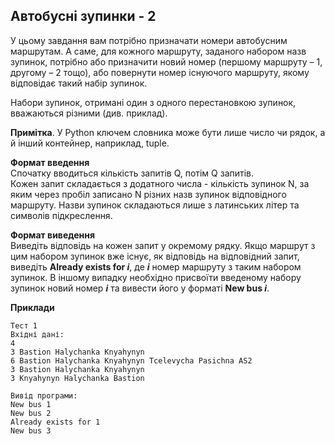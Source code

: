 ## Автобусні зупинки - 2
У цьому завдання вам потрібно призначати номери автобусним маршрутам.
А саме, для кожного маршруту, заданого набором назв зупинок, потрібно або призначити новий номер (першому
маршруту – 1, другому – 2 тощо), або повернути номер існуючого маршруту, якому відповідає такий набір зупинок.  

Набори зупинок, отримані один з одного перестановкою зупинок, вважаються різними (див. приклад).

**Примітка**. У Python ключем словника може бути лише число чи рядок, а й інший контейнер, наприклад, tuple.

**Формат введення**  
Спочатку вводиться кількість запитів Q, потім Q запитів.  
Кожен запит складається з додатного числа - кількість зупинок N, за яким через пробіл записано N різних 
назв зупинок відповідного маршруту. Назви зупинок складаються лише з латинських літер та символів підкреслення.

**Формат виведення**  
Виведіть відповідь на кожен запит у окремому рядку. Якщо маршрут з цим набором зупинок вже існує, 
як відповідь на відповідний запит, виведіть **Already exists for *i***, де ***i*** номер маршруту з таким 
набором зупинок. В іншому випадку необхідно присвоїти введеному набору зупинок новий номер ***i*** та вивести
його у форматі **New bus *i***.

**Приклади**
```
Тест 1
Вхідні дані:
4
3 Bastion Halychanka Knyahynyn
6 Bastion Halychanka Knyahynyn Tcelevycha Pasichna AS2
3 Bastion Halychanka Knyahynyn
3 Knyahynyn Halychanka Bastion

Вивід програми:
New bus 1
New bus 2
Already exists for 1
New bus 3
```